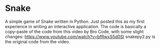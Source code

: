 # Snake
A simple game of Snake written in Python.
Just posted this as my first experience in writing an interactive application.
The code is basically a copy-paste of the code from this video by Bro Code, with some slight changes: https://www.youtube.com/watch?v=bfRwxS5d0SI
snakepy2.py is the original code from the video.
